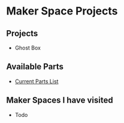 # Maker Space Projects

## Projects

* Ghost Box

## Available Parts

* [Current Parts List](components/README.md)

## Maker Spaces I have visited

* Todo
